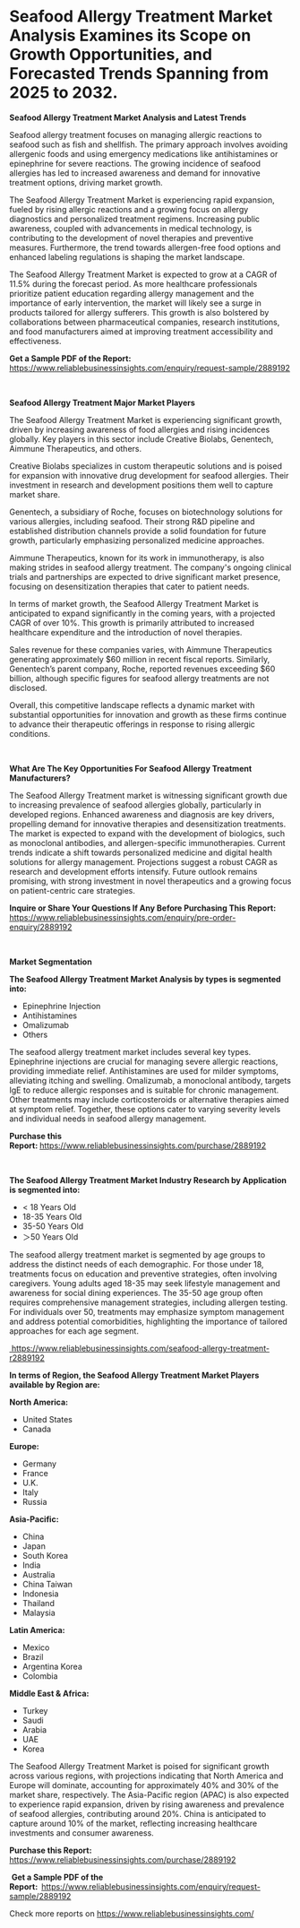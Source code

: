 <p><h1>Seafood Allergy Treatment Market Analysis Examines its Scope on Growth Opportunities, and Forecasted Trends Spanning from 2025 to 2032.</h1></p><p><strong>Seafood Allergy Treatment Market Analysis and Latest Trends</strong></p>
<p><p>Seafood allergy treatment focuses on managing allergic reactions to seafood such as fish and shellfish. The primary approach involves avoiding allergenic foods and using emergency medications like antihistamines or epinephrine for severe reactions. The growing incidence of seafood allergies has led to increased awareness and demand for innovative treatment options, driving market growth.</p><p>The Seafood Allergy Treatment Market is experiencing rapid expansion, fueled by rising allergic reactions and a growing focus on allergy diagnostics and personalized treatment regimens. Increasing public awareness, coupled with advancements in medical technology, is contributing to the development of novel therapies and preventive measures. Furthermore, the trend towards allergen-free food options and enhanced labeling regulations is shaping the market landscape.</p><p>The Seafood Allergy Treatment Market is expected to grow at a CAGR of 11.5% during the forecast period. As more healthcare professionals prioritize patient education regarding allergy management and the importance of early intervention, the market will likely see a surge in products tailored for allergy sufferers. This growth is also bolstered by collaborations between pharmaceutical companies, research institutions, and food manufacturers aimed at improving treatment accessibility and effectiveness.</p></p>
<p><strong>Get a Sample PDF of the Report:&nbsp;</strong> <a href="https://www.reliablebusinessinsights.com/enquiry/request-sample/2889192?utm_campaign=2287&utm_medium=2&utm_source=Github&utm_content=ia&utm_term=14032025&utm_id=seafood-allergy-treatment">https://www.reliablebusinessinsights.com/enquiry/request-sample/2889192</a></p>
<p>&nbsp;</p>
<p><strong>Seafood Allergy Treatment Major Market Players</strong></p>
<p><p>The Seafood Allergy Treatment Market is experiencing significant growth, driven by increasing awareness of food allergies and rising incidences globally. Key players in this sector include Creative Biolabs, Genentech, Aimmune Therapeutics, and others.</p><p>Creative Biolabs specializes in custom therapeutic solutions and is poised for expansion with innovative drug development for seafood allergies. Their investment in research and development positions them well to capture market share.</p><p>Genentech, a subsidiary of Roche, focuses on biotechnology solutions for various allergies, including seafood. Their strong R&D pipeline and established distribution channels provide a solid foundation for future growth, particularly emphasizing personalized medicine approaches.</p><p>Aimmune Therapeutics, known for its work in immunotherapy, is also making strides in seafood allergy treatment. The company's ongoing clinical trials and partnerships are expected to drive significant market presence, focusing on desensitization therapies that cater to patient needs.</p><p>In terms of market growth, the Seafood Allergy Treatment Market is anticipated to expand significantly in the coming years, with a projected CAGR of over 10%. This growth is primarily attributed to increased healthcare expenditure and the introduction of novel therapies.</p><p>Sales revenue for these companies varies, with Aimmune Therapeutics generating approximately $60 million in recent fiscal reports. Similarly, Genentech’s parent company, Roche, reported revenues exceeding $60 billion, although specific figures for seafood allergy treatments are not disclosed.</p><p>Overall, this competitive landscape reflects a dynamic market with substantial opportunities for innovation and growth as these firms continue to advance their therapeutic offerings in response to rising allergic conditions.</p></p>
<p>&nbsp;</p>
<p><strong>What Are The Key Opportunities For Seafood Allergy Treatment Manufacturers?</strong></p>
<p><p>The Seafood Allergy Treatment market is witnessing significant growth due to increasing prevalence of seafood allergies globally, particularly in developed regions. Enhanced awareness and diagnosis are key drivers, propelling demand for innovative therapies and desensitization treatments. The market is expected to expand with the development of biologics, such as monoclonal antibodies, and allergen-specific immunotherapies. Current trends indicate a shift towards personalized medicine and digital health solutions for allergy management. Projections suggest a robust CAGR as research and development efforts intensify. Future outlook remains promising, with strong investment in novel therapeutics and a growing focus on patient-centric care strategies.</p></p>
<p><strong>Inquire or Share Your Questions If Any Before Purchasing This Report:</strong> <a href="https://www.reliablebusinessinsights.com/enquiry/pre-order-enquiry/2889192?utm_campaign=2287&utm_medium=2&utm_source=Github&utm_content=ia&utm_term=14032025&utm_id=seafood-allergy-treatment">https://www.reliablebusinessinsights.com/enquiry/pre-order-enquiry/2889192</a></p>
<p>&nbsp;</p>
<p><strong>Market Segmentation</strong></p>
<p><strong>The Seafood Allergy Treatment Market Analysis by types is segmented into:</strong></p>
<p><ul><li>Epinephrine Injection</li><li>Antihistamines</li><li>Omalizumab</li><li>Others</li></ul></p>
<p><p>The seafood allergy treatment market includes several key types. Epinephrine injections are crucial for managing severe allergic reactions, providing immediate relief. Antihistamines are used for milder symptoms, alleviating itching and swelling. Omalizumab, a monoclonal antibody, targets IgE to reduce allergic responses and is suitable for chronic management. Other treatments may include corticosteroids or alternative therapies aimed at symptom relief. Together, these options cater to varying severity levels and individual needs in seafood allergy management.</p></p>
<p><strong>Purchase this Report:&nbsp;</strong><a href="https://www.reliablebusinessinsights.com/purchase/2889192?utm_campaign=2287&utm_medium=2&utm_source=Github&utm_content=ia&utm_term=14032025&utm_id=seafood-allergy-treatment">https://www.reliablebusinessinsights.com/purchase/2889192</a></p>
<p>&nbsp;</p>
<p><strong>The Seafood Allergy Treatment Market Industry Research by Application is segmented into:</strong></p>
<p><ul><li>< 18 Years Old</li><li>18-35 Years Old</li><li>35-50 Years Old</li><li>＞50 Years Old</li></ul></p>
<p><p>The seafood allergy treatment market is segmented by age groups to address the distinct needs of each demographic. For those under 18, treatments focus on education and preventive strategies, often involving caregivers. Young adults aged 18-35 may seek lifestyle management and awareness for social dining experiences. The 35-50 age group often requires comprehensive management strategies, including allergen testing. For individuals over 50, treatments may emphasize symptom management and address potential comorbidities, highlighting the importance of tailored approaches for each age segment.</p></p>
<p><a href="https://www.reliablebusinessinsights.com/seafood-allergy-treatment-r2889192?utm_campaign=2287&utm_medium=2&utm_source=Github&utm_content=ia&utm_term=14032025&utm_id=seafood-allergy-treatment">&nbsp;https://www.reliablebusinessinsights.com/seafood-allergy-treatment-r2889192</a></p>
<p><strong>In terms of Region, the Seafood Allergy Treatment Market Players available by Region are:</strong></p>
<p>
    <p> <strong> North America: </strong>
        <ul>
            <li>United States</li>
            <li>Canada</li>
        </ul>
        </p> 
    <p> <strong> Europe: </strong>
        <ul>
            <li>Germany</li>
            <li>France</li>
            <li>U.K.</li>
            <li>Italy</li>
            <li>Russia</li>
        </ul>
        </p> 
    <p> <strong> Asia-Pacific: </strong>
        <ul>
            <li>China</li>
            <li>Japan</li>
            <li>South Korea</li>
            <li>India</li>
            <li>Australia</li>
            <li>China Taiwan</li>
            <li>Indonesia</li>
            <li>Thailand</li>
            <li>Malaysia</li>
        </ul>
        </p> 
    <p> <strong> Latin America: </strong>
        <ul>
            <li>Mexico</li>
            <li>Brazil</li>
            <li>Argentina Korea</li>
            <li>Colombia</li>
        </ul>
        </p> 
    <p> <strong> Middle East & Africa: </strong>
        <ul>
            <li>Turkey</li>
            <li>Saudi</li>
            <li>Arabia</li>
            <li>UAE</li>
            <li>Korea</li>
        </ul>
    </p>
    </p>
<p><p>The Seafood Allergy Treatment Market is poised for significant growth across various regions, with projections indicating that North America and Europe will dominate, accounting for approximately 40% and 30% of the market share, respectively. The Asia-Pacific region (APAC) is also expected to experience rapid expansion, driven by rising awareness and prevalence of seafood allergies, contributing around 20%. China is anticipated to capture around 10% of the market, reflecting increasing healthcare investments and consumer awareness.</p></p>
<p><strong>Purchase this Report: </strong><a href="https://www.reliablebusinessinsights.com/purchase/2889192?utm_campaign=2287&utm_medium=2&utm_source=Github&utm_content=ia&utm_term=14032025&utm_id=seafood-allergy-treatment">https://www.reliablebusinessinsights.com/purchase/2889192</a></p>
<p>&nbsp;<strong>Get a Sample PDF of the Report:&nbsp;&nbsp;</strong><a href="https://www.reliablebusinessinsights.com/enquiry/request-sample/2889192?utm_campaign=2287&utm_medium=2&utm_source=Github&utm_content=ia&utm_term=14032025&utm_id=seafood-allergy-treatment">https://www.reliablebusinessinsights.com/enquiry/request-sample/2889192</a></p>
<p><strong></strong></p>
<p>Check more reports on <a href="https://www.reliablebusinessinsights.com/?utm_campaign=2287&utm_medium=2&utm_source=Github&utm_content=ia&utm_term=14032025&utm_id=seafood-allergy-treatment">https://www.reliablebusinessinsights.com/</a></p>